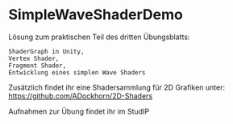 # SimpleWaveShaderDemo

Lösung zum praktischen Teil des dritten Übungsblatts:

    ShaderGraph in Unity,
    Vertex Shader,
    Fragment Shader,
    Entwicklung eines simplen Wave Shaders


Zusätzlich findet ihr eine Shadersammlung für 2D Grafiken unter: https://github.com/ADockhorn/2D-Shaders

Aufnahmen zur Übung findet ihr im StudIP
